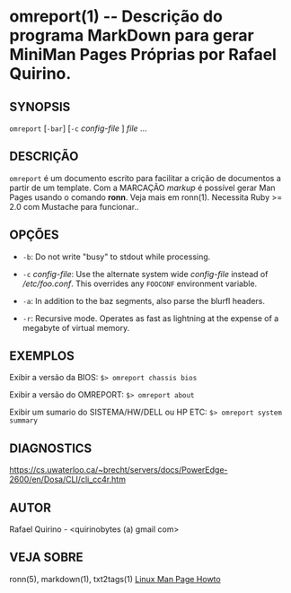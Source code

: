omreport(1) -- Descrição do programa MarkDown para gerar MiniMan Pages Próprias por Rafael Quirino.
===============================================


SYNOPSIS
--------

`omreport` [`-bar`] [`-c` *config-file* ] *file* ...

DESCRIÇÃO
---------

`omreport` é um documento escrito para facilitar a crição de documentos a partir de um template.
Com a MARCAÇÃO *markup* é possível gerar Man Pages usando o comando **ronn**. Veja mais em ronn(1).
Necessita Ruby >= 2.0 com Mustache para funcionar..

OPÇÕES
------

* `-b`:
  Do not write "busy" to stdout while processing.

* `-c` *config-file*:
  Use the alternate system wide *config-file* instead of */etc/foo.conf*. This
  overrides any `FOOCONF` environment variable.

* `-a`:
  In addition to the baz segments, also parse the blurfl headers.

* `-r`:
  Recursive mode. Operates as fast as lightning at the expense of a megabyte
  of virtual memory.

EXEMPLOS
--------

Exibir a versão da BIOS:
`$> omreport chassis bios`

Exibir a versão do OMREPORT:
`$> omreport about`

Exibir um sumario do SISTEMA/HW/DELL ou HP ETC:
`$> omreport system summary`

DIAGNOSTICS
-----------

https://cs.uwaterloo.ca/~brecht/servers/docs/PowerEdge-2600/en/Dosa/CLI/cli_cc4r.htm

AUTOR
-----

Rafael Quirino - <quirinobytes (a) gmail com>

VEJA SOBRE
----------

ronn(5), markdown(1), txt2tags(1) [Linux Man Page Howto](
http://www.schweikhardt.net/man_page_howto.html)
